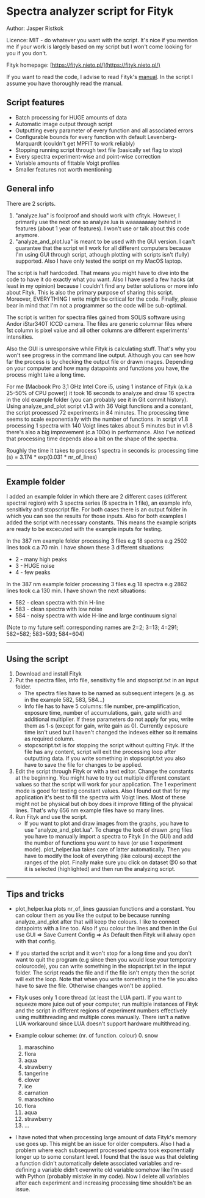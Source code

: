 # Spectra analyzer script for Fityk

Author: Jasper Ristkok

Licence: MIT - do whatever you want with the script. It's nice if you mention me if your work is largely based on my script but I won't come looking for you if you don't.

Fityk homepage: [https://fityk.nieto.pl/](https://fityk.nieto.pl/)

If you want to read the code, I advise to read Fityk's [manual](https://fityk.nieto.pl/fityk-manual.html). In the script I assume you have thoroughly read the manual.

## Script features

* Batch processing for HUGE amounts of data
* Automatic image output through script
* Outputting every parameter of every function and all associated errors
* Configurable bounds for every function with default Levenberg-Marquardt (couldn't get MPFIT to work reliably)
* Stopping running script through text file (basically set flag to stop)
* Every spectra experiment-wise and point-wise correction
* Variable amounts of fittable Voigt profiles
* Smaller features not worth mentioning

## General info

There are 2 scripts.

1. "analyze.lua" is foolproof and should work with cfityk. However, I primarily use the next one so analyze.lua is waaaaaaaay behind in features (about 1 year of features). I won't use or talk about this code anymore.
2. "analyze_and_plot.lua" is meant to be used with the GUI version. I can't guarantee that the script will work for all different computers because I'm using GUI through script, athough plotting with scripts isn't (fully) supported. Also I have only tested the script on my MacOS laptop.

The script is half hardcoded. That means you might have to dive into the code to have it do exactly what you want. Also I have used a few hacks (at least in my opinion) because I couldn't find any better solutions or more info about Fityk. This is also the primary purpose of sharing this script. Moreover, EVERYTHING I write might be critical for the code. Finally, please bear in mind that I'm not a programmer so the code will be sub-optimal.

The script is written for spectra files gained from SOLIS software using Andor iStar340T ICCD camera. The files are generic columnar files where 1st column is pixel value and all other columns are different experiments' intensities.

Also the GUI is unresponsive while Fityk is calculating stuff. That's why you won't see progress in the command line output. Although you can see how far the process is by checking the output file or drawn images. Depending on your computer and how many datapoints and functions you have, the process might take a long time. 

For me (Macbook Pro 3,1 GHz Intel Core i5, using 1 instance of Fityk (a.k.a 25-50% of CPU power)) it took 16 seconds to analyze and draw 16 spectra in the old example folder (you can probably see it in Git commit history). Using analyze_and_plot script v1.3 with 36 Voigt functions and a constant, the script processed 72 experiments in 84 minutes. The processing time seems to scale exponentially with the number of functions. In script v1.8 processing 1 spectra with 140 Voigt lines takes about 5 minutes but in v1.8 there's also a big improvement (c.a 100x) in performance. Also I've noticed that processing time depends also a bit on the shape of the spectra.

Roughly the time it takes to process 1 spectra in seconds is:
processing time (s) = 3.174 * exp(0.031 * nr_of_lines)

---

## Example folder

I added an example folder in which there are 2 different cases (different spectral region) with 3 spectra series (6 spectra in 1 file), an example info, sensitivity and stopscript file. For both cases there is an output folder in which you can see the results for those inputs. Also for both examples I added the script with necessary constants. This means the example scripts are ready to be excecuted with the example inputs for testing.

In the 387 nm example folder processing 3 files e.g 18 spectra e.g 2502 lines took c.a 70 min. I have shown these 3 different situations:
* 2 - many high peaks
* 3 - HUGE noise
* 4 - few peaks


In the 387 nm example folder processing 3 files e.g 18 spectra e.g 2862 lines took c.a 130 min. I have shown the next situations:
* 582 - clean spectra with thin H-line
* 583 - clean spectra with low noise
* 584 - noisy spectra with wide H-line and large continuum signal


(Note to my future self: corresponding names are 2=2; 3=13; 4=291; 582=582; 583=593; 584=604)

---

## Using the script

1. Download and install Fityk
2. Put the spectra files, info file, sensitivity file and stopscript.txt in an input folder.
	* The spectra files have to be named as subsequent integers (e.g. as in the example 582, 583, 584...)
	* Info file has to have 5 columns: file number, pre-amplification, exposure time, number of accumulations, gain, gate width and additional multiplier. If these parameters do not apply for you, write them as 1-s (except for gain, write gain as 0). Currently exposure time isn't used but I haven't changed the indexes either so it remains as required column.
	* stopcscript.txt is for stopping the script without quitting Fityk. If the file has any content, script will exit the processing loop after outputting data. If you write something in stopscript.txt you also have to save the file for changes to be applied.
3. Edit the script through Fityk or with a text editor. Change the constants at the beginning. You might have to try out multiple different constant values so that the script will work for your application. The 1 experiment mode is good for testing constant values.  Also I found out that for my application it's best to fill the spectra with Voigt lines. Most of these might not be physical but oh boy does it improve fitting of the physical lines. That's why 656 nm example files have so many lines.
4. Run Fityk and use the script.
	* If you want to plot and draw images from the graphs, you have to use "analyze_and_plot.lua". To change the look of drawn .png files you have to manually import a spectra to Fityk (in the GUI) and add the number of functions you want to have (or use 1 experiment mode). plot_helper.lua takes care of latter automatically. Then you have to modify the look of everything (like colours) except the ranges of the plot. Finally make sure you click on dataset @0 so that it is selected (highlighted) and then run the analyzing script. 

---

## Tips and tricks

* plot_helper.lua plots nr_of_lines gaussian functions and a constant. You can colour them as you like the output to be because running analyze_and_plot after that will keep the colours. I like to connect datapoints with a line too. Also if you colour the lines and then in the Gui use GUI => Save Current Config => As Default then Fityk will alway open with that config.
* If you started the script and it won't stop for a long time and you don't want to quit the program (e.g since then you would lose your temporary colourcode), you can write something in the stopscript.txt in the input folder. The script reads the file and if the file isn't empty then the script will exit the loop. Note that when you write something in the file you also have to save the file. Otherwise changes won't be applied.
* Fityk uses only 1 core thread (at least the LUA part). If you want to squeeze more juice out of your computer, run multiple instances of Fityk and the script in different regions of experiment numbers effectively using multithreading and multiple cores manually. There isn't a native LUA workaround since LUA doesn't support hardware multithreading.
* Example colour scheme: (nr. of function. colour)
	0. snow
	1. maraschino
	2. flora
	3. aqua
	4. strawberry
	5. tangerine
	6. clover
	7. ice
	8. carnation
	9. maraschino
	10. flora
	11. aqua
	12. strawberry
	13. ...


* I have noted that when processing large amount of data Fityk's memory use goes up. This might be an issue for older computers. Also I had a problem where each subsequent processed spectra took exponentially longer up to some constant level. I found that the issue was that deleting a function didn't automatically delete associated variables and re-defining a variable didn't overwrite old variable somehow like I'm used with Python (probably mistake in my code). Now I delete all variables after each experiment and increasing processing time shouldn't be an issue.